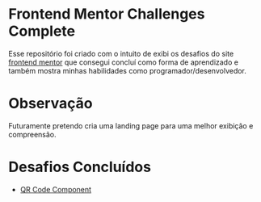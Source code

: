 # Frontend Mentor Challenges Complete
 Esse repositório foi criado com o intuito de exibi os desafios do site [frontend mentor](https://www.frontendmentor.io/) que consegui concluí como forma de aprendizado e também mostra minhas habilidades como programador/desenvolvedor.

# Observação
 Futuramente pretendo cria uma landing page para uma melhor exibição e compreensão.

# Desafios Concluídos

- [QR Code Component](https://octavio-oi.github.io/Frontend-Mentor-Challenges-Complete/challenges/qr-code-component/)
